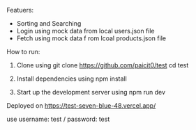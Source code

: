 Featuers:
- Sorting and Searching
- Login using mock data from local users.json file
- Fetch using mock data f rom lcoal products.json file


How to run:
1. Clone using
   git clone https://github.com/paicit0/test
   cd test

2. Install dependencies using
   npm install

3. Start up the development server using
   npm run dev


Deployed on https://test-seven-blue-48.vercel.app/

use username: test / password: test
